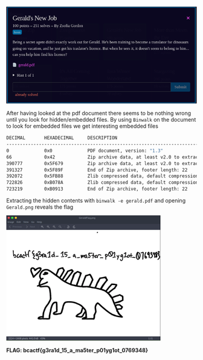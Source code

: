 ![Challenge](https://github.com/ZeroCooL-555/CTF/blob/master/BCACTF%202.0/forensics/Gerald's%20New%20Job/challenge.png)

After having looked at the pdf document there seems to be
nothing wrong until you look for hidden/embedded files.
By using `Binwalk` on the document to look for embedded files
we get interesting embedded files

```bash
DECIMAL       HEXADECIMAL     DESCRIPTION
--------------------------------------------------------------------------------
0             0x0             PDF document, version: "1.3"
66            0x42            Zip archive data, at least v2.0 to extract, uncompressed size: 441011, name: GeraldFlag.png
390777        0x5F679         Zip archive data, at least v2.0 to extract, uncompressed size: 367, name: __MACOSX/._GeraldFlag.png
391327        0x5F89F         End of Zip archive, footer length: 22
392072        0x5FB88         Zlib compressed data, default compression
722826        0xB078A         Zlib compressed data, default compression
723219        0xB0913         End of Zip archive, footer length: 22
```

Extracting the hidden contents with `binwalk -e gerald.pdf` and opening `Gerald.png`
reveals the flag

<img width=408 height=331 src="https://github.com/ZeroCooL-555/CTF/blob/master/BCACTF%202.0/forensics/Gerald's%20New%20Job/flag.png">

**FLAG: bcactf{g3ra1d_15_a_ma5ter_p01yg1ot_0769348}**
